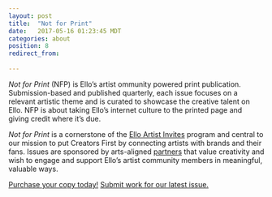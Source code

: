 ```yaml
---
layout: post
title:  "Not for Print"
date:   2017-05-16 01:23:45 MDT
categories: about
position: 8
redirect_from:
  
---
```


*Not for Print* (NFP) is Ello’s artist ommunity powered print publication. Submission-based and published quarterly, each issue focuses on a relevant artistic theme and is curated to showcase the creative talent on Ello. NFP is about taking Ello’s internet culture to the printed page and giving credit where it’s due.

*Not for Print* is a cornerstone of the [Ello Artist Invites](https://ello.co/discover/artist-invites) program and central to our mission to put Creators First by connecting artists with brands and their fans. Issues are sponsored by arts-aligned [partners](https://ello.co/wtf/about/brands/) that value creativity and wish to engage and support Ello’s artist community members in meaningful, valuable ways.

[Purchase your copy today!](https://notforprint.co/)
[Submit work for our latest issue.](https://ello.co/discover/not-for-print)
